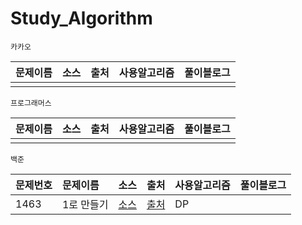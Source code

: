 # Study_Algorithm

    카카오

|문제이름|소스|출처|사용알고리즘|풀이블로그|
|:---|:---:|:---:|:---|:---|
||||||



    프로그래머스

|문제이름|소스|출처|사용알고리즘|풀이블로그|
|:---|:---:|:---:|:---|:---|
||||||



    백준

|문제번호|문제이름|소스|출처|사용알고리즘|풀이블로그|
|:---|:---|:---:|:---:|:---|:---|
|1463|1로 만들기|[소스](https://github.com/p41155a/Study_Algorithm/blob/main/%E1%84%87%E1%85%A2%E1%86%A8%E1%84%8C%E1%85%AE%E1%86%AB/1463/1463/main.swift)|[출처](https://www.acmicpc.net/problem/1463)|DP||

